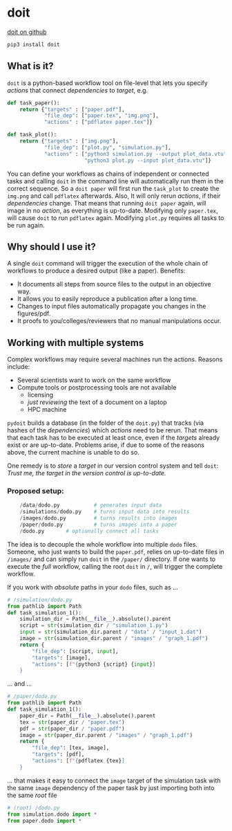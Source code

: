 doit
====

[doit on github](https://github.com/pydoit/doit)

~~~sh
pip3 install doit
~~~

What is it?
-----------

`doit` is a python-based workflow tool on file-level that lets you specify *actions* that connect *dependencies* to *target*, e.g. 
~~~py
def task_paper():
    return {"targets" : ["paper.pdf"],
            "file_dep": ["paper.tex", "img.png"],
            "actions" : ["pdflatex paper.tex"]}

def task_plot():
    return {"targets" : ["img.png"],
            "file_dep": ["plot.py", "simulation.py"],
            "actions" : ["python3 simulation.py --output plot_data.vtu",
                         "python3 plot.py --input plot_data.vtu"]}
~~~

You can define your workflows as chains of independent or connected tasks and calling `doit` in the command line will automatically run them in the correct sequence. So a `doit paper` will first run the `task_plot` to create the `img.png` and call `pdflatex` afterwards. Also, It will only rerun *actions*, if their *dependencies* change. That means that running `doit paper` again, will image in no *action*, as everything is up-to-date.
Modifying only `paper.tex`, will cause `doit` to run `pdflatex` again. Modifying `plot.py` requires all tasks to be run again.

Why should I use it?
--------------------

A single `doit` command will trigger the execution of the whole chain of workflows to produce a desired output (like a paper). Benefits:
* It documents all steps from source files to the output in an objective way.
* It allows you to easily reproduce a publication after a long time.
* Changes to input files automatically propagate you changes in the figures/pdf.
* It proofs to you/colleges/reviewers that no manual manipulations occur.



Working with multiple systems
-----------------------------

Complex workflows may require several machines run the actions. Reasons include:
- Several scientists want to work on the same workflow
- Compute tools or postprocessing tools are not available
    - licensing
    - *just reviewing* the text of a document on a laptop
    - HPC machine

`pydoit` builds a database (in the folder of the `doit.py`) that tracks (via hashes of the *dependencies*) which *actions* need to be rerun. That means that each task has to be executed at least once, even if the *targets* already exist or are up-to-date.
Problems arise, if due to some of the reasons above, the current machine is unable to do so. 

One remedy is to _store_ a *target* in our version control system and tell `doit`: 
*Trust me, the target in the version control is up-to-date.*

### Proposed setup:
~~~py
    /data/dodo.py           # generates input data
    /simulations/dodo.py    # turns input data into results
    /images/dodo.py         # turns results into images
    /paper/dodo.py          # turns images into a paper
    /dodo.py       # optionally connect all tasks
~~~

The idea is to decouple the whole workflow into multiple `dodo` files. Someone, who just wants to build the `paper.pdf`, relies on up-to-date files in `/images/` and can simply run `doit` in the `/paper/` directory. 
If one wants to execute the _full_ workflow, calling the root `doit` in `/`, will trigger the complete workflow.

If you work with _absolute_ paths in your `dodo` files, such as ...
~~~py
# /simulation/dodo.py
from pathlib import Path
def task_simulation_1():
    simulation_dir = Path(__file__).absolute().parent
    script = str(simulation_dir / "simulation_1.py")
    input = str(simulation_dir.parent / "data" / "input_1.dat")
    image = str(simulation_dir.parent / "images" / "graph_1.pdf")
    return {
        "file_dep": [script, input],
        "targets": [image],
        "actions": [f"{python3 {script} {input}]
    }
~~~

... and ...
~~~py
# /paper/dodo.py
from pathlib import Path
def task_simulation_1():
    paper_dir = Path(__file__).absolute().parent
    tex = str(paper_dir / "paper.tex")
    pdf = str(paper_dir / "paper.pdf")
    image = str(paper_dir.parent / "images" / "graph_1.pdf")
    return {
        "file_dep": [tex, image],
        "targets": [pdf],
        "actions": [f"{pdflatex {tex}]
    }
~~~
... that makes it easy to connect the `image` target of the simulation task with the same `image` dependency of the paper task by just importing both into the same _root_ file

~~~py
# (root) /dodo.py
from simulation.dodo import *
from paper.dodo import *
~~~






